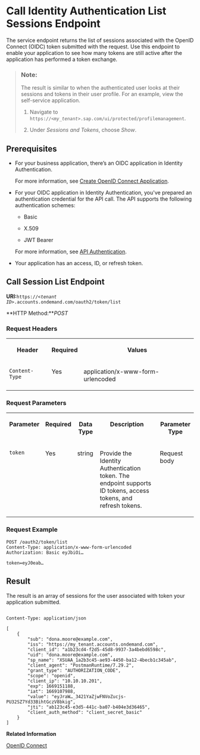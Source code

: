 <!-- loiodaf7e449865641f99b57b21b1653b821 -->

# Call Identity Authentication List Sessions Endpoint

The service endpoint returns the list of sessions associated with the OpenID Connect \(OIDC\) token submitted with the request. Use this endpoint to enable your application to see how many tokens are still active after the application has performed a token exchange.



> ### Note:  
> The result is similar to when the authenticated user looks at their sessions and tokens in their user profile. For an example, view the self-service application.
> 
> 1.  Navigate to <code>https://<i class="varname">&lt;my_tenant&gt;</i>.sap.com/ui/protected/profilemanagement</code>.
> 
> 2.  Under *Sessions and Tokens*, choose *Show*.



<a name="loiodaf7e449865641f99b57b21b1653b821__section_m3q_bhz_rfb"/>

## Prerequisites

-   For your business application, there’s an OIDC application in Identity Authentication.

    For more information, see [Create OpenID Connect Application](create-openid-connect-application-62fb1c3.md).

-   For your OIDC application in Identity Authentication, you've prepared an authentication credential for the API call. The API supports the following authentication schemes:

    -   Basic

    -   X.509

    -   JWT Bearer


    For more information, see [API Authentication](api-authentication-9d200d5.md).

-   Your application has an access, ID, or refresh token.




<a name="loiodaf7e449865641f99b57b21b1653b821__section_unk_zjw_wsb"/>

## **Call Session List Endpoint**

**URI:**<code>https://<i class="varname">&lt;tenant ID&gt;</i>.accounts.ondemand.com/oauth2/token/list</code>

**HTTP Method:***POST*



### Request Headers


<table>
<tr>
<th valign="top">

Header



</th>
<th valign="top">

Required



</th>
<th valign="top">

Values



</th>
</tr>
<tr>
<td valign="top">

`Content-Type`



</td>
<td valign="top">

Yes



</td>
<td valign="top">

application/x-www-form-urlencoded



</td>
</tr>
</table>



### Request Parameters


<table>
<tr>
<th valign="top">

Parameter



</th>
<th valign="top">

Required



</th>
<th valign="top">

Data Type



</th>
<th valign="top">

Description



</th>
<th valign="top">

Parameter Type



</th>
</tr>
<tr>
<td valign="top">

`token`



</td>
<td valign="top">

Yes



</td>
<td valign="top">

string



</td>
<td valign="top">

Provide the Identity Authentication token. The endpoint supports ID tokens, access tokens, and refresh tokens.



</td>
<td valign="top">

Request body



</td>
</tr>
</table>



### Request Example

```
POST /oauth2/token/list
Content-Type: application/x-www-form-urlencoded
Authorization: Basic eyJbiOi…
 
token=eyJ0eab…
```



## **Result**

The result is an array of sessions for the user associated with token your application submitted.

```
	
Content-Type: application/json
 
[
    {
        "sub": "dona.moore@example.com",
        "iss": "https://my_tenant.accounts.ondemand.com",
        "client_id": "a1b23cd4-f2d5-45d8-9937-3a4bebd6598c",
        "uid": "dona.moore@example.com",
        "sp_name": "XSUAA_1a2b3c45-ae93-4450-ba12-4becb1c345ab",
        "client_agent": "PostmanRuntime/7.29.2",
        "grant_type": "AUTHORIZATION_CODE",
        "scope": "openid",
        "client_ip": "10.10.10.201",
        "exp": 1669151188,
        "iat": 1669107988,
        "value": "eyJraW…_3421YaZjwFNVoZucjs-PU32SZ7Yd33BihtGczV8bkig",
        "jti": "ab123c45-e3d5-441c-ba07-b404e3d36465",
        "client_auth_method": "client_secret_basic"
    }
]
```

**Related Information**  


[OpenID Connect](openid-connect-a789c9c.md "You can use Identity Authentication for authentication in OpenID Connect protected applications.")

